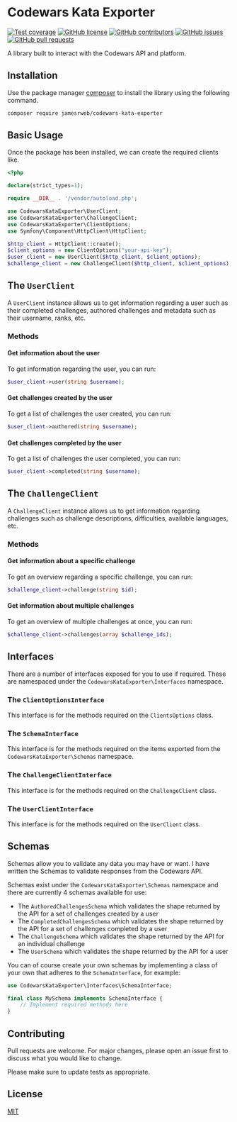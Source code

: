 # Codewars Kata Exporter

[![Test coverage](https://img.shields.io/badge/test%20coverage-100%25-brightgreen.svg)](https://github.com/jamesrweb/codewars-kata-exporter)
[![GitHub license](https://img.shields.io/github/license/jamesrweb/codewars-kata-exporter.svg)](https://github.com/jamesrweb/codewars-kata-exporter/blob/master/LICENSE)
[![GitHub contributors](https://img.shields.io/github/contributors/jamesrweb/codewars-kata-exporter.svg)](https://GitHub.com/jamesrweb/codewars-kata-exporter/graphs/contributors/)
[![GitHub issues](https://img.shields.io/github/issues/jamesrweb/codewars-kata-exporter.svg)](https://GitHub.com/jamesrweb/codewars-kata-exporter/issues/)
[![GitHub pull requests](https://img.shields.io/github/issues-pr/jamesrweb/codewars-kata-exporter.svg)](https://GitHub.com/jamesrweb/codewars-kata-exporter/pulls/)

A library built to interact with the Codewars API and platform.

## Installation

Use the package manager [composer](https://getcomposer.org/) to install the library using the following command.

```bash
composer require jamesrweb/codewars-kata-exporter
```

## Basic Usage

Once the package has been installed, we can create the required clients like.

```php
<?php

declare(strict_types=1);

require __DIR__ . '/vendor/autoload.php';

use CodewarsKataExporter\UserClient;
use CodewarsKataExporter\ChallengeClient;
use CodewarsKataExporter\ClientOptions;
use Symfony\Component\HttpClient\HttpClient;

$http_client = HttpClient::create();
$client_options = new ClientOptions("your-api-key");
$user_client = new UserClient($http_client, $client_options);
$challenge_client = new ChallengeClient($http_client, $client_options);
```

## The `UserClient`

A `UserClient` instance allows us to get information regarding a user such as their completed challenges, authored challenges and metadata such as their username, ranks, etc.

### Methods

#### Get information about the user

To get information regarding the user, you can run:

```php
$user_client->user(string $username);
```

#### Get challenges created by the user

To get a list of challenges the user created, you can run:
```php
$user_client->authored(string $username);
```

#### Get challenges completed by the user

To get a list of challenges the user completed, you can run:

```php
$user_client->completed(string $username);
```

## The `ChallengeClient`

A `ChallengeClient` instance allows us to get information regarding challenges such as challenge descriptions, difficulties, available languages, etc.

### Methods

#### Get information about a specific challenge

To get an overview regarding a specific challenge, you can run:

```php
$challenge_client->challenge(string $id);
```

#### Get information about multiple challenges

To get an overview of multiple challenges at once, you can run:

```php
$challenge_client->challenges(array $challenge_ids);
```

## Interfaces

There are a number of interfaces exposed for you to use if required. These are namespaced under the `CodewarsKataExporter\Interfaces` namespace.

### The `ClientOptionsInterface`

This interface is for the methods required on the `ClientsOptions` class.

### The `SchemaInterface`

This interface is for the methods required on the items exported from the `CodewarsKataExporter\Schemas` namespace.

### The `ChallengeClientInterface`

This interface is for the methods required on the `ChallengeClient` class.

### The `UserClientInterface`

This interface is for the methods required on the `UserClient` class.

## Schemas

Schemas allow you to validate any data you may have or want. I have written the Schemas to validate responses from the Codewars API.

Schemas exist under the `CodewarsKataExporter\Schemas` namespace and there are currently 4 schemas available for use:

- The `AuthoredChallengesSchema` which validates the shape returned by the API for a set of challenges created by a user
- The `CompletedChallengesSchema` which validates the shape returned by the API for a set of challenges completed by a user
- The `ChallengeSchema` which validates the shape returned by the API for an individual challenge
- The `UserSchema` which validates the shape returned by the API for a user

You can of course create your own schemas by implementing a class of your own that adheres to the `SchemaInterface`, for example:

```php
use CodewarsKataExporter\Interfaces\SchemaInterface;

final class MySchema implements SchemaInterface {
    // Implement required methods here
}
```

## Contributing

Pull requests are welcome. For major changes, please open an issue first to discuss what you would like to change.

Please make sure to update tests as appropriate.

## License

[MIT](https://choosealicense.com/licenses/mit/)